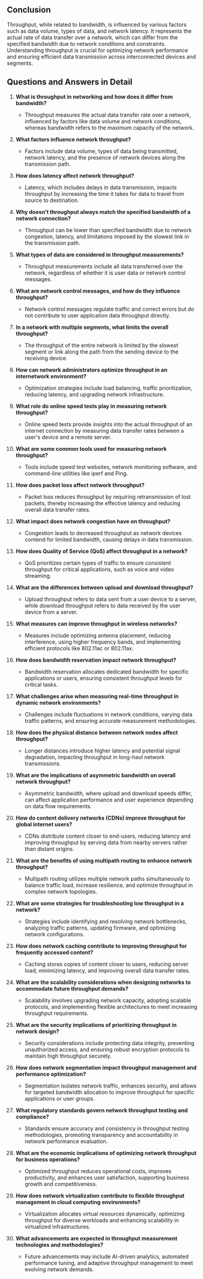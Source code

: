 ## Conclusion

Throughput, while related to bandwidth, is influenced by various factors such as data volume, types of data, and network latency. It represents the actual rate of data transfer over a network, which can differ from the specified bandwidth due to network conditions and constraints. Understanding throughput is crucial for optimizing network performance and ensuring efficient data transmission across interconnected devices and segments.

## Questions and Answers in Detail

1. **What is throughput in networking and how does it differ from bandwidth?**
   - Throughput measures the actual data transfer rate over a network, influenced by factors like data volume and network conditions, whereas bandwidth refers to the maximum capacity of the network.

2. **What factors influence network throughput?**
   - Factors include data volume, types of data being transmitted, network latency, and the presence of network devices along the transmission path.

3. **How does latency affect network throughput?**
   - Latency, which includes delays in data transmission, impacts throughput by increasing the time it takes for data to travel from source to destination.

4. **Why doesn't throughput always match the specified bandwidth of a network connection?**
   - Throughput can be lower than specified bandwidth due to network congestion, latency, and limitations imposed by the slowest link in the transmission path.

5. **What types of data are considered in throughput measurements?**
   - Throughput measurements include all data transferred over the network, regardless of whether it is user data or network control messages.

6. **What are network control messages, and how do they influence throughput?**
   - Network control messages regulate traffic and correct errors but do not contribute to user application data throughput directly.

7. **In a network with multiple segments, what limits the overall throughput?**
   - The throughput of the entire network is limited by the slowest segment or link along the path from the sending device to the receiving device.

8. **How can network administrators optimize throughput in an internetwork environment?**
   - Optimization strategies include load balancing, traffic prioritization, reducing latency, and upgrading network infrastructure.

9. **What role do online speed tests play in measuring network throughput?**
   - Online speed tests provide insights into the actual throughput of an internet connection by measuring data transfer rates between a user's device and a remote server.

10. **What are some common tools used for measuring network throughput?**
    - Tools include speed test websites, network monitoring software, and command-line utilities like iperf and Ping.

11. **How does packet loss affect network throughput?**
    - Packet loss reduces throughput by requiring retransmission of lost packets, thereby increasing the effective latency and reducing overall data transfer rates.

12. **What impact does network congestion have on throughput?**
    - Congestion leads to decreased throughput as network devices contend for limited bandwidth, causing delays in data transmission.

13. **How does Quality of Service (QoS) affect throughput in a network?**
    - QoS prioritizes certain types of traffic to ensure consistent throughput for critical applications, such as voice and video streaming.

14. **What are the differences between upload and download throughput?**
    - Upload throughput refers to data sent from a user device to a server, while download throughput refers to data received by the user device from a server.

15. **What measures can improve throughput in wireless networks?**
    - Measures include optimizing antenna placement, reducing interference, using higher frequency bands, and implementing efficient protocols like 802.11ac or 802.11ax.

16. **How does bandwidth reservation impact network throughput?**
    - Bandwidth reservation allocates dedicated bandwidth for specific applications or users, ensuring consistent throughput levels for critical tasks.

17. **What challenges arise when measuring real-time throughput in dynamic network environments?**
    - Challenges include fluctuations in network conditions, varying data traffic patterns, and ensuring accurate measurement methodologies.

18. **How does the physical distance between network nodes affect throughput?**
    - Longer distances introduce higher latency and potential signal degradation, impacting throughput in long-haul network transmissions.

19. **What are the implications of asymmetric bandwidth on overall network throughput?**
    - Asymmetric bandwidth, where upload and download speeds differ, can affect application performance and user experience depending on data flow requirements.

20. **How do content delivery networks (CDNs) improve throughput for global internet users?**
    - CDNs distribute content closer to end-users, reducing latency and improving throughput by serving data from nearby servers rather than distant origins.

21. **What are the benefits of using multipath routing to enhance network throughput?**
    - Multipath routing utilizes multiple network paths simultaneously to balance traffic load, increase resilience, and optimize throughput in complex network topologies.

22. **What are some strategies for troubleshooting low throughput in a network?**
    - Strategies include identifying and resolving network bottlenecks, analyzing traffic patterns, updating firmware, and optimizing network configurations.

23. **How does network caching contribute to improving throughput for frequently accessed content?**
    - Caching stores copies of content closer to users, reducing server load, minimizing latency, and improving overall data transfer rates.

24. **What are the scalability considerations when designing networks to accommodate future throughput demands?**
    - Scalability involves upgrading network capacity, adopting scalable protocols, and implementing flexible architectures to meet increasing throughput requirements.

25. **What are the security implications of prioritizing throughput in network design?**
    - Security considerations include protecting data integrity, preventing unauthorized access, and ensuring robust encryption protocols to maintain high throughput securely.

26. **How does network segmentation impact throughput management and performance optimization?**
    - Segmentation isolates network traffic, enhances security, and allows for targeted bandwidth allocation to improve throughput for specific applications or user groups.

27. **What regulatory standards govern network throughput testing and compliance?**
    - Standards ensure accuracy and consistency in throughput testing methodologies, promoting transparency and accountability in network performance evaluation.

28. **What are the economic implications of optimizing network throughput for business operations?**
    - Optimized throughput reduces operational costs, improves productivity, and enhances user satisfaction, supporting business growth and competitiveness.

29. **How does network virtualization contribute to flexible throughput management in cloud computing environments?**
    - Virtualization allocates virtual resources dynamically, optimizing throughput for diverse workloads and enhancing scalability in virtualized infrastructures.

30. **What advancements are expected in throughput measurement technologies and methodologies?**
    - Future advancements may include AI-driven analytics, automated performance tuning, and adaptive throughput management to meet evolving network demands.

